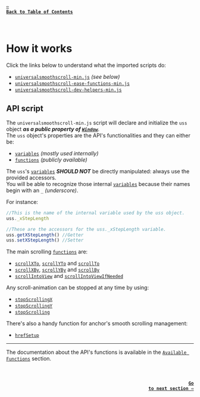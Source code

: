 #### <a href = "https://github.com/CristianDavideConte/universalSmoothScroll#table-of-contents"><code>&#8678; Back to Table of Contents</code></a>
<br/>

# How it works
Click the links below to understand what the imported scripts do: 
* [`universalsmoothscroll-min.js`](./HowItWorks.md#api-script) _(see below)_
* [`universalsmoothscroll-ease-functions-min.js`](./EaseFunctions.md)
* [`universalsmoothscroll-dev-helpers-min.js`](./DevHelpers.md)


## API script 
The `universalsmoothscroll-min.js` script will declare and initialize the `uss` object ***as a public property of [`Window`](https://developer.mozilla.org/en-US/docs/Web/API/Window)***. <br/>
The `uss` object's properties are the API's functionalities and they can either be: <br/>
* [`variables`](./VariablesAbout.md) _(mostly used internally)_
* [`functions`](./FunctionsAbout.md) _(publicly available)_ <br/>
  
The `uss`'s [`variables`](./VariablesAbout.md) ***SHOULD NOT*** be directly manipulated: always use the provided accessors.<br/>
You will be able to recognize those internal [`variables`](./VariablesAbout.md) because their names begin with an `_` _(underscore)_. <br/>

For instance:
```javascript
//This is the name of the internal variable used by the uss object.
uss._xStepLength

//These are the accessors for the uss._xStepLength variable.
uss.getXStepLength() //Getter
uss.setXStepLength() //Setter
```

The main scrolling [`functions`](./FunctionsAbout.md) are:
* [`scrollXTo`](./FunctionsAbout.md#scrollXToFun),  [`scrollYTo`](./FunctionsAbout.md#scrollYToFun) and [`scrollTo`](./FunctionsAbout.md#scrollToFun)
* [`scrollXBy`](./FunctionsAbout.md#scrollXByFun),  [`scrollYBy`](./FunctionsAbout.md#scrollYByFun) and [`scrollBy`](./FunctionsAbout.md#scrollByFun)
* [`scrollIntoView`](./FunctionsAbout.md#scrollIntoViewFun) and [`scrollIntoViewIfNeeded`](./FunctionsAbout.md#scrollIntoViewIfNeededFun) <br/>

Any scroll-animation can be stopped at any time by using:
* [`stopScrollingX`](./FunctionsAbout.md#stopScrollingXFun)
* [`stopScrollingY`](./FunctionsAbout.md#stopScrollingYFun)
* [`stopScrolling`](./FunctionsAbout.md#stopScrollingFun)

There's also a handy function for anchor's smooth scrolling management:
* [`hrefSetup`](./FunctionsAbout.md#hrefSetupFun)

---

The documentation about the API's functions is available in the [`Available Functions`](./FunctionsAbout.md) section. 

<br/>

#### <p align="right"><a href = "./FunctionsAbout.md"><code>Go to next section &#8680;</code></a></p>
